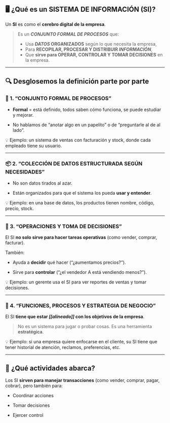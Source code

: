 ## 🖥️ ¿Qué es un **SISTEMA DE INFORMACIÓN (SI)**?

Un **SI** es como el **cerebro digital de la empresa**.

> Es un ***CONJUNTO FORMAL DE PROCESOS*** que:
> - Usa ***DATOS* ORGANIZADOS** según lo que necesita la empresa,
> - Para **RECOPILAR, PROCESAR Y DISTRIBUIR *INFORMACIÓN***,
> - Que **sirve para OPERAR, CONTROLAR Y TOMAR DECISIONES** en la empresa.

---

## 🔍 Desglosemos la definición parte por parte

### 📌 1. **“CONJUNTO FORMAL DE PROCESOS”**

- **Formal** = está definido, todos saben cómo funciona, se puede estudiar y mejorar.
    
- No hablamos de “anotar algo en un papelito” o de “preguntarle al de al lado”.
    

💡 Ejemplo: un sistema de ventas con facturación y stock, donde cada empleado tiene su usuario.

---

### 📦 2. **“COLECCIÓN DE DATOS ESTRUCTURADA SEGÚN NECESIDADES”**

- No son datos tirados al azar.
    
- Están organizados para que el sistema los pueda **usar y entender**.
    

💡 Ejemplo: en una base de datos, los productos tienen nombre, código, precio, stock.

---

### 🔧 3. **“OPERACIONES Y TOMA DE DECISIONES”**

El SI **no solo sirve para hacer tareas operativas** (como vender, comprar, facturar).

También:

- Ayuda a **decidir** qué hacer (“¿aumentamos precios?”).
    
- Sirve para **controlar** (“¿el vendedor A está vendiendo menos?”).
    

💡 Ejemplo: un gerente usa el SI para ver reportes de ventas y tomar decisiones.

---

### 🎯 4. **“FUNCIONES, PROCESOS Y ESTRATEGIA DE NEGOCIO”**

El SI **tiene que estar *[[alineado]]* con los objetivos de la empresa**.

> No es un sistema para jugar o probar cosas. Es una herramienta **estratégica**.

💡 Ejemplo: si una empresa quiere enfocarse en el cliente, su SI tiene que tener historial de atención, reclamos, preferencias, etc.

---

## 🔁 ¿Qué actividades abarca?

Los SI **sirven para manejar transacciones** (como vender, comprar, pagar, cobrar), pero también para:

- Coordinar acciones
    
- Tomar decisiones
    
- Ejercer control
    

